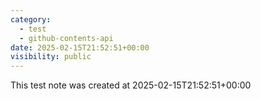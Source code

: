 ```yaml
---
category:
  - test
  - github-contents-api
date: 2025-02-15T21:52:51+00:00
visibility: public
---
```


This test note was created at 2025-02-15T21:52:51+00:00
